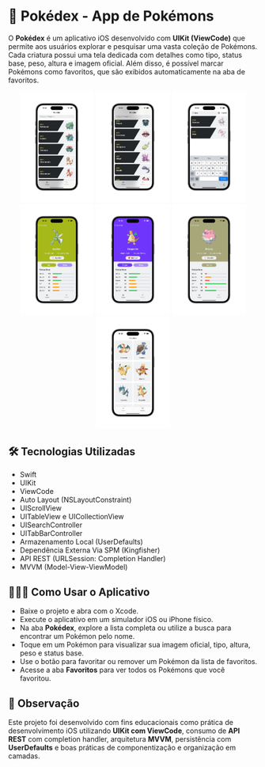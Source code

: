 # 📱 Pokédex - App de Pokémons

O **Pokédex** é um aplicativo iOS desenvolvido com **UIKit (ViewCode)** que permite aos usuários explorar e pesquisar uma vasta coleção de Pokémons. Cada criatura possui uma tela dedicada com detalhes como tipo, status base, peso, altura e imagem oficial. Além disso, é possível marcar Pokémons como favoritos, que são exibidos automaticamente na aba de favoritos.

<p align="center">
  <img src="Assets/Tela_Pokedex.png" width="150"/>
  <img src="Assets/Tela_Pokedex_Rolagem.png" width="150"/>
  <img src="Assets/Tela_Pokedex_Pesquisa.png" width="150"/>
  <img src="Assets/Tela_Pokemon_Detalhes_01.png" width="150"/>
  <img src="Assets/Tela_Pokemon_Detalhes_02.png" width="150"/>
  <img src="Assets/Tela_Pokemon_Detalhes_03.png" width="150"/>
  <img src="Assets/Tela_Favoritos.png" width="150"/>
</p>

## 🛠 Tecnologias Utilizadas

- Swift  
- UIKit
- ViewCode 
- Auto Layout (NSLayoutConstraint)
- UIScrollView
- UITableView e UICollectionView
- UISearchController
- UITabBarController
- Armazenamento Local (UserDefaults)
- Dependência Externa Via SPM (Kingfisher)
- API REST (URLSession: Completion Handler)
- MVVM (Model-View-ViewModel) 

## 👨🏻‍💻 Como Usar o Aplicativo

- Baixe o projeto e abra com o Xcode.
- Execute o aplicativo em um simulador iOS ou iPhone físico.
- Na aba **Pokédex**, explore a lista completa ou utilize a busca para encontrar um Pokémon pelo nome.
- Toque em um Pokémon para visualizar sua imagem oficial, tipo, altura, peso e status base.
- Use o botão para favoritar ou remover um Pokémon da lista de favoritos.
- Acesse a aba **Favoritos** para ver todos os Pokémons que você favoritou.

## 📌 Observação

Este projeto foi desenvolvido com fins educacionais como prática de desenvolvimento iOS utilizando **UIKit com ViewCode**, consumo de **API REST** com completion handler, arquitetura **MVVM**, persistência com **UserDefaults** e boas práticas de componentização e organização em camadas.
